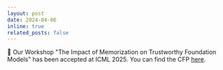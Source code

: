 ```yaml
---
layout: post
date: 2024-04-06
inline: true
related_posts: false
---
```

:mega: Our Workshop "The Impact of Memorization on Trustworthy Foundation Models" has been accepted at ICML 2025. You can find the CFP [here](https://icml2025memfm.github.io).